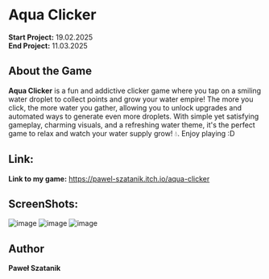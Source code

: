 # Aqua Clicker
**Start Project:** 19.02.2025  
**End Project:** 11.03.2025  

## About the Game
**Aqua Clicker** is a fun and addictive clicker game where you tap on a smiling water droplet to collect points and grow your water empire! The more you click, the more water you gather, allowing you to unlock upgrades and automated ways to generate even more droplets. With simple yet satisfying gameplay, charming visuals, and a refreshing water theme, it's the perfect game to relax and watch your water supply grow! 💧. Enjoy playing :D

## Link:
**Link to my game:** https://pawel-szatanik.itch.io/aqua-clicker

## ScreenShots:
![image](https://github.com/user-attachments/assets/bad8c981-9b7b-464d-9c20-7a27c0e34ee0)
![image](https://github.com/user-attachments/assets/2aa147db-c14d-40ca-982c-7560176c09e0)
![image](https://github.com/user-attachments/assets/fe9f25c6-2895-4ead-8559-0f21c00c1678)

## Author
**Paweł Szatanik**
